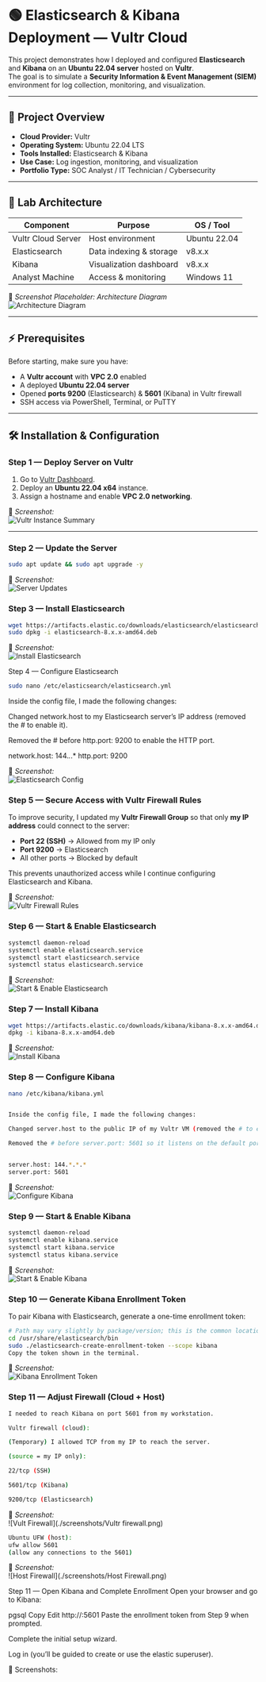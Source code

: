 # 🟢 Elasticsearch & Kibana Deployment — **Vultr Cloud**

This project demonstrates how I deployed and configured **Elasticsearch** and **Kibana** on an **Ubuntu 22.04 server** hosted on **Vultr**.  
The goal is to simulate a **Security Information & Event Management (SIEM)** environment for log collection, monitoring, and visualization.

---

## **📌 Project Overview**
- **Cloud Provider:** Vultr  
- **Operating System:** Ubuntu 22.04 LTS  
- **Tools Installed:** Elasticsearch & Kibana  
- **Use Case:** Log ingestion, monitoring, and visualization  
- **Portfolio Type:** SOC Analyst / IT Technician / Cybersecurity  

---

## **📂 Lab Architecture**

| **Component**      | **Purpose**                | **OS / Tool** |
|--------------------|---------------------------|---------------|
| Vultr Cloud Server | Host environment          | Ubuntu 22.04 |
| Elasticsearch      | Data indexing & storage  | v8.x.x |
| Kibana             | Visualization dashboard  | v8.x.x |
| Analyst Machine    | Access & monitoring      | Windows 11 |

📸 *Screenshot Placeholder: Architecture Diagram*  
![Architecture Diagram](./screenshots/lab-architecture.png)

---

## **⚡ Prerequisites**
Before starting, make sure you have:
- A **Vultr account** with **VPC 2.0** enabled  
- A deployed **Ubuntu 22.04 server**  
- Opened **ports 9200** (Elasticsearch) & **5601** (Kibana) in Vultr firewall  
- SSH access via PowerShell, Terminal, or PuTTY  

---

## **🛠️ Installation & Configuration**

### **Step 1 — Deploy Server on Vultr**
1. Go to [Vultr Dashboard](https://my.vultr.com/).  
2. Deploy an **Ubuntu 22.04 x64** instance.  
3. Assign a hostname and enable **VPC 2.0 networking**.  

📸 *Screenshot:*  
![Vultr Instance Summary](./screenshots/vultr-instance-summary.png)

---

### Step 2 — Update the Server
```bash
sudo apt update && sudo apt upgrade -y
```

📸 *Screenshot:*  
![Server Updates](./screenshots/server-update.png)

### Step 3 — Install Elasticsearch
```bash
wget https://artifacts.elastic.co/downloads/elasticsearch/elasticsearch-8.x.x-amd64.deb
sudo dpkg -i elasticsearch-8.x.x-amd64.deb
```
📸 *Screenshot:*  
![Install Elasticsearch](./screenshots/elasticsearch-install-success.png)

Step 4 — Configure Elasticsearch
```bash
sudo nano /etc/elasticsearch/elasticsearch.yml
```
Inside the config file, I made the following changes:

Changed network.host to my Elasticsearch server’s IP address (removed the # to enable it).

Removed the # before http.port: 9200 to enable the HTTP port.

network.host: 144.*.*.*
http.port: 9200

📸 *Screenshot:*  
![Elasticsearch Config](./screenshots/elasticsearch-config.png)

### Step 5 — Secure Access with Vultr Firewall Rules
To improve security, I updated my **Vultr Firewall Group** so that only **my IP address** could connect to the server:

- **Port 22 (SSH)** → Allowed from my IP only
-  **Port 9200** → Elasticsearch  
- All other ports → Blocked by default  

This prevents unauthorized access while I continue configuring Elasticsearch and Kibana.

📸 *Screenshot:*  
![Vultr Firewall Rules](./screenshots/vultr-firewall-rule.png)

### Step 6 — Start & Enable Elasticsearch
```bash
systemctl daemon-reload
systemctl enable elasticsearch.service
systemctl start elasticsearch.service
systemctl status elasticsearch.service
```
📸 *Screenshot:*  
![Start & Enable Elasticsearch](./screenshots/elasticsearch-status.png)

### Step 7 — Install Kibana
```bash
wget https://artifacts.elastic.co/downloads/kibana/kibana-8.x.x-amd64.deb
dpkg -i kibana-8.x.x-amd64.deb
```

📸 *Screenshot:*  
![Install Kibana](./screenshots/kibana-install-success.png)

### Step 8 — Configure Kibana
```bash
nano /etc/kibana/kibana.yml


Inside the config file, I made the following changes:

Changed server.host to the public IP of my Vultr VM (removed the # to enable it)

Removed the # before server.port: 5601 so it listens on the default port


server.host: 144.*.*.*
server.port: 5601
```
📸 *Screenshot:*  
![Configure Kibana](./screenshots/kibana-config.png)

### Step 9 — Start & Enable Kibana
```bash
systemctl daemon-reload
systemctl enable kibana.service
systemctl start kibana.service
systemctl status kibana.service
```
📸 *Screenshot:*  
![Start & Enable Kibana](./screenshots/kibana-status.png)

### **Step 10 — Generate Kibana Enrollment Token**
To pair Kibana with Elasticsearch, generate a one-time enrollment token:

```bash
# Path may vary slightly by package/version; this is the common location
cd /usr/share/elasticsearch/bin
sudo ./elasticsearch-create-enrollment-token --scope kibana
Copy the token shown in the terminal.
```
📸 *Screenshot:*  
![Kibana Enrollment Token](./screenshots/Kibana-enrollment.png)

### Step 11 — Adjust Firewall (Cloud + Host)
```bash
I needed to reach Kibana on port 5601 from my workstation.

Vultr firewall (cloud):

(Temporary) I allowed TCP from my IP to reach the server.

(source = my IP only):

22/tcp (SSH)

5601/tcp (Kibana)

9200/tcp (Elasticsearch)
```
📸 *Screenshot:*  
![Vult Firewall](./screenshots/Vultr firewall.png)

```bash
Ubuntu UFW (host):
ufw allow 5601
(allow any connections to the 5601) 
```
📸 *Screenshot:*  
![Host Firewall](./screenshots/Host Firewall.png)

Step 11 — Open Kibana and Complete Enrollment
Open your browser and go to Kibana:

pgsql
Copy
Edit
http://<server-public-ip>:5601
Paste the enrollment token from Step 9 when prompted.

Complete the initial setup wizard.

Log in (you’ll be guided to create or use the elastic superuser).

📸 Screenshots:

